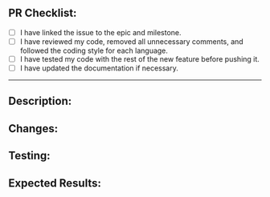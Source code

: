 ## PR Checklist:

- [ ] I have linked the issue to the epic and milestone.
- [ ] I have reviewed my code, removed all unnecessary comments, and followed the coding style for each language.
- [ ] I have tested my code with the rest of the new feature before pushing it.
- [ ] I have updated the documentation if necessary.

---

## Description:

<!-- Provide a clear and concise description of the feature or fix. Explain why this change is necessary. -->

## Changes:

<!-- List the main changes made in this PR. -->

## Testing:

<!-- Describe how you tested this feature. Include steps to reproduce, test cases, or automated tests. -->

## Expected Results:

<!-- Describe the expected outcome after merging this PR. -->
